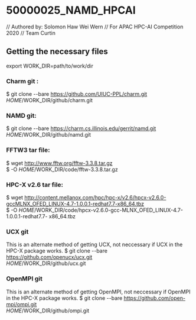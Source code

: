 # 50000025_NAMD_HPCAI
 // Authored by: Solomon Haw Wei Wern
 // For APAC HPC-AI Competition 2020 
 // Team Curtin
 
## Getting the necessary files
export WORK_DIR=path/to/work/dir<path to your working directory>

### Charm git :
  $ git clone --bare https://github.com/UIUC-PPL/charm.git \
  $HOME/$WORK_DIR/github/charm.git
### NAMD git:
  $ git clone --bare https://charm.cs.illinois.edu/gerrit/namd.git \
  $HOME/$WORK_DIR/github/namd.git
### FFTW3 tar file:
  $ wget http://www.fftw.org/fftw-3.3.8.tar.gz \
  $ -O $HOME/$WORK_DIR/code/fftw-3.3.8.tar.gz
### HPC-X v2.6 tar file:
  $ wget http://content.mellanox.com/hpc/hpc-x/v2.6/hpcx-v2.6.0-gccMLNX_OFED_LINUX-4.7-1.0.0.1-redhat7.7-x86_64.tbz \
  $ -O $HOME/$WORK_DIR/code/hpcx-v2.6.0-gcc-MLNX_OFED_LINUX-4.7-1.0.0.1-redhat7.7-
x86_64.tbz
### UCX git
This is an alternate method of getting UCX, not neccessary if 
UCX in the HPC-X package works.
  $ git clone --bare https://github.com/openucx/ucx.git \
  $HOME/$WORK_DIR/github/ucx.git
### OpenMPI git
This is an alternate method of getting OpenMPI, not neccessary if 
OpenMPI in the HPC-X package works.
  $ git clone --bare https://github.com/open-mpi/ompi.git \
  $HOME/$WORK_DIR/github/ompi.git
